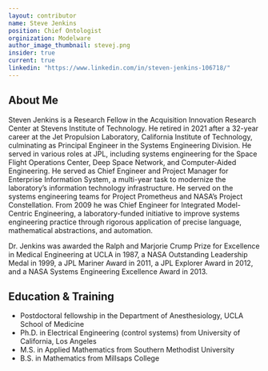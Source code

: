 ```yaml
---
layout: contributor
name: Steve Jenkins
position: Chief Ontologist
orginization: Modelware
author_image_thumbnail: stevej.png
insider: true
current: true
linkedin: "https://www.linkedin.com/in/steven-jenkins-106718/"
---
```


## About Me

Steven Jenkins is a Research Fellow in the Acquisition Innovation Research Center at Stevens Institute of Technology. He retired in 2021 after a 32-year career at the Jet Propulsion Laboratory, California Institute of Technology, culminating as Principal Engineer in the Systems Engineering Division. He served in various roles at JPL, including systems engineering for the Space Flight Operations Center, Deep Space Network, and Computer-Aided Engineering. He served as Chief Engineer and Project Manager for Enterprise Information System, a multi-year task to modernize the laboratory’s information technology infrastructure. He served on the systems engineering teams for Project Prometheus and NASA’s Project Constellation. From 2009 he was Chief Engineer for Integrated Model-Centric Engineering, a laboratory-funded initiative to improve systems engineering practice through rigorous application of precise language, mathematical abstractions, and automation.

Dr. Jenkins  was awarded the Ralph and Marjorie Crump Prize for Excellence in Medical Engineering at UCLA in 1987, a NASA Outstanding Leadership Medal in 1999, a JPL Mariner Award in 2011, a JPL Explorer Award in 2012, and a NASA Systems Engineering Excellence Award in 2013.

## Education & Training

- Postdoctoral fellowship in the Department of Anesthesiology, UCLA School of Medicine
- Ph.D. in Electrical Engineering (control systems) from University of California, Los Angeles
- M.S. in Applied Mathematics from Southern Methodist University
- B.S. in Mathematics from Millsaps College
